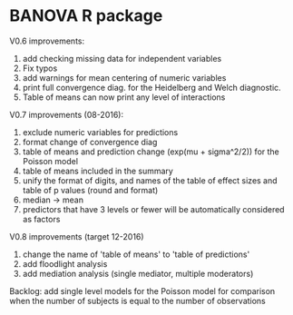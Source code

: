 # BANOVA R package
V0.6 improvements:
  1. add checking missing data for independent variables
  2. Fix typos
  3. add warnings for mean centering of numeric variables
  4. print full convergence diag. for the Heidelberg and Welch diagnostic.
  5. Table of means can now print any level of interactions

V0.7 improvements (08-2016):
  1. exclude numeric variables for predictions 
  2. format change of convergence diag 
  3. table of means and prediction change (exp(mu + sigma^2/2)) for the Poisson model
  4. table of means included in the summary
  5. unify the format of digits, and names of the table of effect sizes and table of p values (round and format)
  6. median -> mean 
  7. predictors that have 3 levels or fewer will be automatically considered as factors
  
V0.8 improvements (target 12-2016)
  1. change the name of 'table of means' to 'table of predictions'
  2. add floodlight analysis
  3. add mediation analysis (single mediator, multiple moderators)
  
  
Backlog: add single level models for the Poisson model for comparison when the number of subjects is equal to the number of observations
